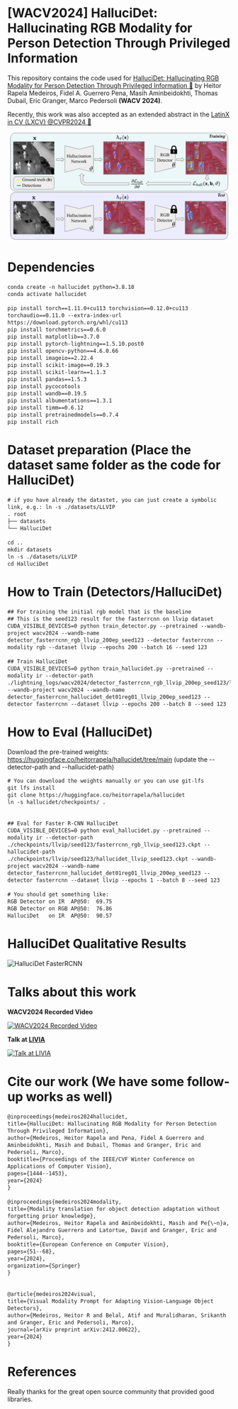 
# [WACV2024] HalluciDet: Hallucinating RGB Modality for Person Detection Through Privileged Information

This repository contains the code used for [HalluciDet: Hallucinating RGB Modality for Person Detection Through Privileged Information 🔗](https://openaccess.thecvf.com/content/WACV2024/html/Medeiros_HalluciDet_Hallucinating_RGB_Modality_for_Person_Detection_Through_Privileged_Information_WACV_2024_paper.html) by Heitor Rapela Medeiros, Fidel A. Guerrero Pena, Masih Aminbeidokhti, Thomas Dubail, Eric Granger, Marco Pedersoli **(WACV 2024)**. 

Recently, this work was also accepted as an extended abstract in the [LatinX in CV (LXCV) @CVPR2024 🔗](https://www.latinxinai.org/cvpr-2024)


![HalluciDet Model](./resources/hallucidet.png)



# Dependencies

	conda create -n hallucidet python=3.8.10
	conda activate hallucidet

	pip install torch==1.11.0+cu113 torchvision==0.12.0+cu113 torchaudio==0.11.0 --extra-index-url https://download.pytorch.org/whl/cu113
	pip install torchmetrics==0.6.0
	pip install matplotlib==3.7.0
	pip install pytorch-lightning==1.5.10.post0
	pip install opencv-python==4.6.0.66
	pip install imageio==2.22.4
	pip install scikit-image==0.19.3
	pip install scikit-learn==1.1.3
	pip install pandas==1.5.3
	pip install pycocotools
	pip install wandb==0.19.5
	pip install albumentations==1.3.1
	pip install timm==0.6.12
	pip install pretrainedmodels==0.7.4
	pip install rich

# Dataset preparation (Place the dataset same folder as the code for HalluciDet)

	# if you have already the datastet, you can just create a symbolic link, e.g.: ln -s ./datasets/LLVIP
	. root
	├── datasets
	└── HalluciDet

	cd ..
	mkdir datasets
	ln -s ./datasets/LLVIP 
	cd HalluciDet


# How to Train (Detectors/HalluciDet)


	## For training the initial rgb model that is the baseline
	## This is the seed123 result for the fasterrcnn on llvip dataset
	CUDA_VISIBLE_DEVICES=0 python train_detector.py --pretrained --wandb-project wacv2024 --wandb-name detector_fasterrcnn_rgb_llvip_200ep_seed123 --detector fasterrcnn --modality rgb --dataset llvip --epochs 200 --batch 16 --seed 123

	## Train HalluciDet
	CUDA_VISIBLE_DEVICES=0 python train_hallucidet.py --pretrained --modality ir --detector-path ./lightning_logs/wacv2024/detector_fasterrcnn_rgb_llvip_200ep_seed123/llvip_rgb_fasterrcnn/best.ckpt --wandb-project wacv2024 --wandb-name detector_fasterrcnn_hallucidet_det01reg01_llvip_200ep_seed123 --detector fasterrcnn --dataset llvip --epochs 200 --batch 8 --seed 123


# How to Eval (HalluciDet)

Download the pre-trained weights: https://huggingface.co/heitorrapela/hallucidet/tree/main (update the --detector-path and --hallucidet-path)

	# You can download the weights manually or you can use git-lfs
	git lfs install
	git clone https://huggingface.co/heitorrapela/hallucidet
	ln -s hallucidet/checkpoints/ .


	## Eval for Faster R-CNN HalluciDet
	CUDA_VISIBLE_DEVICES=0 python eval_hallucidet.py --pretrained --modality ir --detector-path ./checkpoints/llvip/seed123/fasterrcnn_rgb_llvip_seed123.ckpt --hallucidet-path ./checkpoints/llvip/seed123/hallucidet_llvip_seed123.ckpt --wandb-project wacv2024 --wandb-name detector_fasterrcnn_hallucidet_det01reg01_llvip_200ep_seed123 --detector fasterrcnn --dataset llvip --epochs 1 --batch 8 --seed 123

	# You should get something like:
	RGB Detector on IR  AP@50:  69.75
	RGB Detector on RGB AP@50:  76.86
	HalluciDet   on IR  AP@50:  90.57



# HalluciDet Qualitative Results


![HalluciDet FasterRCNN](./resources/test_batch.gif)


# Talks about this work

**WACV2024 Recorded Video**


[![WACV2024 Recorded Video](https://img.youtube.com/vi/BEFi_zkG8Yc/0.jpg)](https://www.youtube.com/watch?v=BEFi_zkG8Yc)

**Talk at [LIVIA](https://liviamtl.ca/)**


[![Talk at LIVIA](https://img.youtube.com/vi/spH6mHMHapw/0.jpg)](https://youtu.be/spH6mHMHapw)


# Cite our work (We have some follow-up works as well)

	@inproceedings{medeiros2024hallucidet,
	title={HalluciDet: Hallucinating RGB Modality for Person Detection Through Privileged Information},
	author={Medeiros, Heitor Rapela and Pena, Fidel A Guerrero and Aminbeidokhti, Masih and Dubail, Thomas and Granger, Eric and Pedersoli, Marco},
	booktitle={Proceedings of the IEEE/CVF Winter Conference on Applications of Computer Vision},
	pages={1444--1453},
	year={2024}
	}

	@inproceedings{medeiros2024modality,
	title={Modality translation for object detection adaptation without forgetting prior knowledge},
	author={Medeiros, Heitor Rapela and Aminbeidokhti, Masih and Pe{\~n}a, Fidel Alejandro Guerrero and Latortue, David and Granger, Eric and Pedersoli, Marco},
	booktitle={European Conference on Computer Vision},
	pages={51--68},
	year={2024},
	organization={Springer}
	}


	@article{medeiros2024visual,
	title={Visual Modality Prompt for Adapting Vision-Language Object Detectors},
	author={Medeiros, Heitor R and Belal, Atif and Muralidharan, Srikanth and Granger, Eric and Pedersoli, Marco},
	journal={arXiv preprint arXiv:2412.00622},
	year={2024}
	}

# References


Really thanks for the great open source community that provided good libraries.